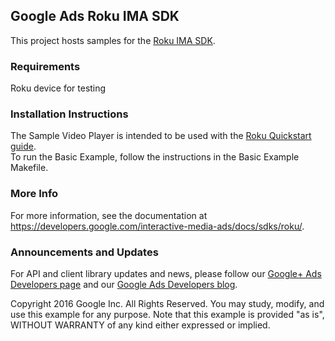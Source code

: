## Google Ads Roku IMA SDK

This project hosts samples for the [Roku IMA SDK](https://developers.google.com/interactive-media-ads/docs/sdks/roku/).

### Requirements
  Roku device for testing

### Installation Instructions
The Sample Video Player is intended to be used with the [Roku Quickstart guide](https://developers.google.com/interactive-media-ads/docs/sdks/roku/quickstart).<br />
To run the Basic Example, follow the instructions in the Basic Example Makefile.

### More Info
For more information, see the documentation at https://developers.google.com/interactive-media-ads/docs/sdks/roku/.

### Announcements and Updates
For API and client library updates and news, please follow our [Google+ Ads Developers page](https://plus.google.com/+GoogleAdsDevelopers/posts) and our [Google Ads Developers blog](http://googleadsdeveloper.blogspot.com/).

Copyright 2016 Google Inc. All Rights Reserved.
You may study, modify, and use this example for any purpose.
Note that this example is provided "as is", WITHOUT WARRANTY of any kind either expressed or implied.
